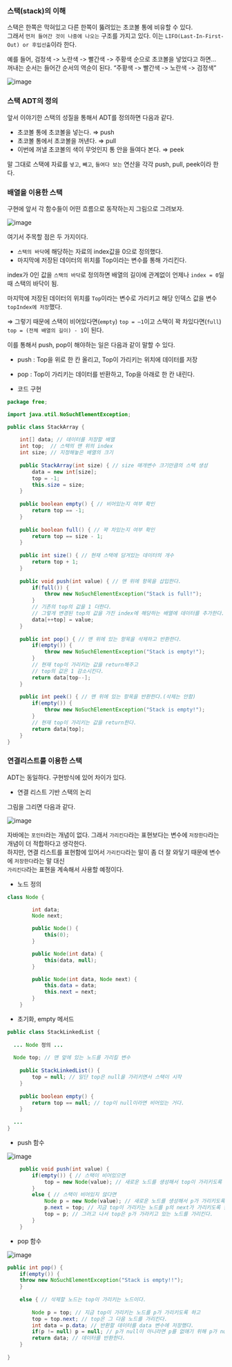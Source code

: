 ### 스택(stack)의 이해
스택은 한쪽은 막혀있고 다른 한쪽이 뚫려있는 초코볼 통에 비유할 수 있다.  
그래서 `먼저 들어간 것이 나중에 나오는` 구조를 가지고 있다. 이는 `LIFO(Last-In-First-Out) or 후입선출`이라 한다.

예를 들어, 검정색 -> 노란색 -> 빨간색 -> 주황색 순으로 초코볼을 넣었다고 하면...   
꺼내는 순서는 들어간 순서의 역순이 된다. “주황색 -> 빨간색 -> 노란색 -> 검정색” 

![image](https://user-images.githubusercontent.com/64796257/150016911-2ffa3705-b12b-4058-ba29-c2689dc6f2e0.png)

### 스택 ADT의 정의
앞서 이야기한 스택의 성질을 통해서 ADT를 정의하면 다음과 같다.
- 초코볼 통에 초코볼을 넣는다. ⇒ push
- 초코볼 통에서 초코볼을 꺼낸다. ⇒ pull
- 이번에 꺼낼 초코볼의 색이 무엇인지 통 안을 들여다 본다. ⇒ peek

말 그대로 스택에 자료를 `넣고`, `빼고`, `들여다 보는` 연산을 각각 push, pull, peek이라 한다.

### 배열을 이용한 스택 

구현에 앞서 각 함수들이 어떤 흐름으로 동작하는지 그림으로 그려보자.

![image](https://user-images.githubusercontent.com/64796257/150040322-8f1751f8-ab6b-4bd4-86bc-a77df4b95910.png)

여기서 주목할 점은 두 가지이다.
- `스택의 바닥`에 해당하는 자료의 index값을 0으로 정의했다.
- 마지막에 저장된 데이터의 위치를 Top이라는 변수를 통해 가리킨다.

index가 0인 값을 `스택의 바닥`로 정의하면 배열의 길이에 관계없이 언제나 `index = 0`일 때 스택의 바닥이 됨.

마지막에 저장된 데이터의 위치를 `Top`이라는 변수로 가리키고 해당 인덱스 값을 변수 `topIndex에 저장`했다.

⇒ 그렇기 때문에 스택이 비어있다면(`empty`) `top = –1`이고 스택이 꽉 차있다면(`full`) `top = (전체 배열의 길이) - 1`이 된다.

이를 통해서 push, pop이 해야하는 일은 다음과 같이 말할 수 있다.
- push : Top을 위로 한 칸 올리고, Top이 가리키는 위치에 데이터를 저장
- pop : Top이 가리키는 데이터를 반환하고, Top을 아래로 한 칸 내린다.

- 코드 구현

``` java
package free;

import java.util.NoSuchElementException;

public class StackArray {
	
	int[] data; // 데이터를 저장할 배열
	int top;  // 스택의 맨 위의 index
	int size; // 지정해놓은 배열의 크기
	
	public StackArray(int size) { // size 매개변수 크기만큼의 스택 생성
		data = new int[size];
		top = -1;
		this.size = size;
	}
	
	public boolean empty() { // 비어있는지 여부 확인
		return top == -1;
	}
	
	public boolean full() { // 꽉 차있는지 여부 확인
		return top == size - 1; 
	}
	
	public int size() { // 현재 스택에 담겨있는 데이터의 개수
		return top + 1;
	}
	
	public void push(int value) { // 맨 위에 항목을 삽입한다.
		if(full()) {
			throw new NoSuchElementException("Stack is full!");
		}
		// 기존의 top의 값을 1 더한다.
		// 그렇게 변경된 top의 값을 가진 index에 해당하는 배열에 데이터를 추가한다. 
		data[++top] = value;
	}
	
	public int pop() { // 맨 위에 있는 항목을 삭제하고 반환한다.
		if(empty()) {
			throw new NoSuchElementException("Stack is empty!");
		}
		// 현재 top이 가리키는 값을 return해주고
		// top의 값은 1 감소시킨다.
		return data[top--];
	}
	
	public int peek() { // 맨 위에 있는 항목을 반환한다.(삭제는 안함)
		if(empty()) {
			throw new NoSuchElementException("Stack is empty!");
		}
		// 현재 top이 가리키는 값을 return한다.
		return data[top];
	}
}
```

### 연결리스트를 이용한 스택 

ADT는 동일하다. 구현방식에 있어 차이가 있다.

- 연결 리스트 기반 스택의 논리

그림을 그리면 다음과 같다.

![image](https://user-images.githubusercontent.com/64796257/150045080-db43aaf5-644d-4e1a-8005-bc4825e2337c.png)

자바에는 `포인터`라는 개념이 없다. 그래서 `가리킨다`라는 표현보다는 변수에 `저장한다`라는 개념이 더 적합하다고 생각한다.  
하지만, 연결 리스트를 표현함에 있어서 `가리킨다`라는 말이 좀 더 잘 와닿기 때문에 변수에 `저장한다`라는 말 대신  
`가리킨다`라는 표현을 계속해서 사용할 예정이다.

- 노드 정의 

``` java
class Node {

        int data;
        Node next;

        public Node() {
            this(0);
        }

        public Node(int data) {
            this(data, null);
        }

        public Node(int data, Node next) {
            this.data = data;
            this.next = next;
        }
    }
```

- 초기화, empty 메서드 

``` java
public class StackLinkedList { 
  
  ... Node 정의 ... 
  
  Node top; // 맨 앞에 있는 노드를 가리킬 변수
	
	public StackLinkedList() {
		top = null; // 일단 top은 null을 가리키면서 스택이 시작
	}
	
	public boolean empty() {
		return top == null; // top이 null이라면 비어있는 거다.
	}
  
  ... 
}
```

- push 함수 

![image](https://user-images.githubusercontent.com/64796257/150044153-7f665246-1e6c-4982-a9d7-8dbcfab1ecff.png)

``` java
	public void push(int value) {
		if(empty()) { // 스택이 비어있으면
			top = new Node(value); // 새로운 노드를 생성해서 top이 가리키도록 한다.
		}
		else { // 스택이 비어있지 않다면
			Node p = new Node(value); // 새로운 노드를 생성해서 p가 가리키도록 함
			p.next = top; // 지금 top이 가리키는 노드를 p의 next가 가리키도록 한다.
			top = p; // 그러고 나서 top은 p가 가라키고 있는 노드를 가리킨다.
		}
	}
```

- pop 함수 

![image](https://user-images.githubusercontent.com/64796257/150048729-c02add6e-f13c-4b83-b739-8d5a9327ff4f.png)

``` java
public int pop() {
	if(empty()) {
	throw new NoSuchElementException("Stack is empty!!");
	}
	
	else { // 삭제할 노드는 top이 가리키는 노드이다.
	
		Node p = top; // 지금 top이 가리키는 노드를 p가 가리키도록 하고
		top = top.next; // top은 그 다음 노드를 가리킨다.
		int data = p.data; // 반환할 데이터를 data 변수에 저장했다.
		if(p != null) p = null; // p가 null이 아니라면 p를 없애기 위해 p가 null이 되도록 했다.
		return data; // 데이터를 반환한다.
	}
		
}
```
























